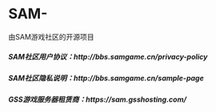 # SAM-
由SAM游戏社区的开源项目

<H5>SAM社区用户协议：<a>http://bbs.samgame.cn/privacy-policy</a></H5>
<H5>SAM社区隐私说明：<a>http://bbs.samgame.cn/sample-page</a></H5>
<H5>GSS游戏服务器租赁商：<a>https://sam.gsshosting.com/</a></H5>
